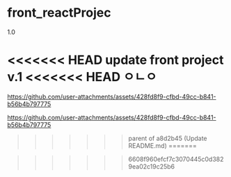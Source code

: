 # front_reactProjec

1.0

<<<<<<< HEAD
update front project v.1
<<<<<<< HEAD
ㅇㄴㅇ
=======

https://github.com/user-attachments/assets/428fd8f9-cfbd-49cc-b841-b56b4b797775

https://github.com/user-attachments/assets/428fd8f9-cfbd-49cc-b841-b56b4b797775

>>>>>>> parent of a8d2b45 (Update README.md)
=======






>>>>>>> 6608f960efcf7c3070445c0d3829ea02c19c25b6
